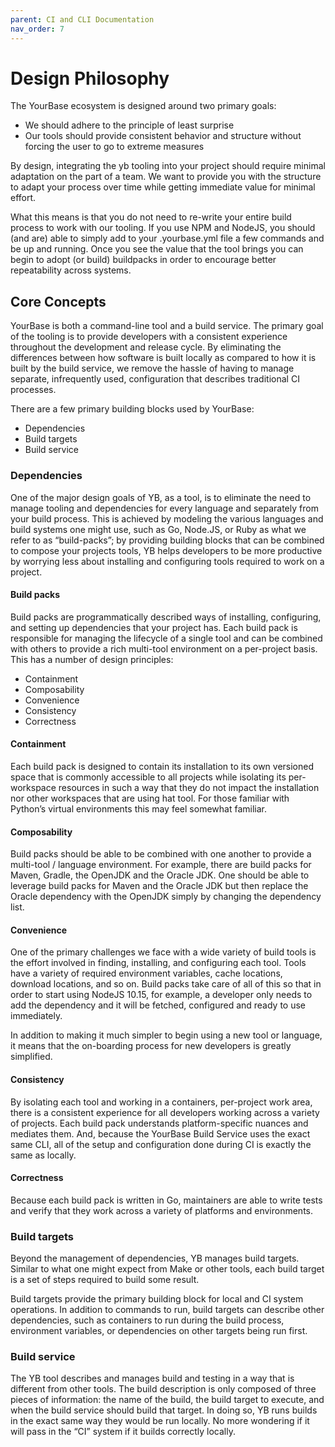 ```yaml
---
parent: CI and CLI Documentation
nav_order: 7
---
```


# Design Philosophy

The YourBase ecosystem is designed around two primary goals:

-  We should adhere to the principle of least surprise
-  Our tools should provide consistent behavior and structure without forcing the user to go to extreme measures

By design, integrating the yb tooling into your project should require
minimal adaptation on the part of a team. We want to provide you with the
structure to adapt your process over time while getting immediate value for
minimal effort.

What this means is that you do not need to re-write your entire build process
to work with our tooling. If you use NPM and NodeJS, you should (and are)
able to simply add to your .yourbase.yml file a few commands and be up and
running. Once you see the value that the tool brings you can begin to adopt
(or build) buildpacks in order to encourage better repeatability across
systems.

## Core Concepts

YourBase is both a command-line tool and a build service. The primary goal of
the tooling is to provide developers with a consistent experience throughout
the development and release cycle. By eliminating the differences between how
software is built locally as compared to how it is built by the build
service, we remove the hassle of having to manage separate, infrequently
used, configuration that describes traditional CI processes.

There are a few primary building blocks used by YourBase:

-  Dependencies
-  Build targets
-  Build service

### Dependencies

One of the major design goals of YB, as a tool, is to eliminate the need to
manage tooling and dependencies for every language and separately from your
build process. This is achieved by modeling the various languages and build
systems one might use, such as Go, Node.JS, or Ruby as what we refer to as
“build-packs”; by providing building blocks that can be combined to compose
your projects tools, YB helps developers to be more productive by worrying
less about installing and configuring tools required to work on a project.

#### Build packs

Build packs are programmatically described ways of installing, configuring,
and setting up dependencies that your project has. Each build pack is
responsible for managing the lifecycle of a single tool and can be combined
with others to provide a rich multi-tool environment on a per-project basis.
This has a number of design principles:

-  Containment
-  Composability
-  Convenience
-  Consistency
-  Correctness

#### Containment

Each build pack is designed to contain its installation to its own versioned
space that is commonly accessible to all projects while isolating its
per-workspace resources in such a way that they do not impact the
installation nor other workspaces that are using hat tool. For those familiar
with Python’s virtual environments this may feel somewhat familiar.

#### Composability

Build packs should be able to be combined with one another to provide a
multi-tool / language environment. For example, there are build packs for
Maven, Gradle, the OpenJDK and the Oracle JDK. One should be able to leverage
build packs for Maven and the Oracle JDK but then replace the Oracle
dependency with the OpenJDK simply by changing the dependency list.

#### Convenience

One of the primary challenges we face with a wide variety of build tools is
the effort involved in finding, installing, and configuring each tool. Tools
have a variety of required environment variables, cache locations, download
locations, and so on. Build packs take care of all of this so that in order
to start using NodeJS 10.15, for example, a developer only needs to add the
dependency and it will be fetched, configured and ready to use immediately.

In addition to making it much simpler to begin using a new tool or language,
it means that the on-boarding process for new developers is greatly
simplified.

#### Consistency

By isolating each tool and working in a containers, per-project work area,
there is a consistent experience for all developers working across a variety
of projects. Each build pack understands platform-specific nuances and
mediates them. And, because the YourBase Build Service uses the exact same
CLI, all of the setup and configuration done during CI is exactly the same as
locally.

#### Correctness

Because each build pack is written in Go, maintainers are able to write tests
and verify that they work across a variety of platforms and environments.

### Build targets

Beyond the management of dependencies, YB manages build targets. Similar to
what one might expect from Make or other tools, each build target is a set of
steps required to build some result.

Build targets provide the primary building block for local and CI system
operations. In addition to commands to run, build targets can describe other
dependencies, such as containers to run during the build process, environment
variables, or dependencies on other targets being run first.

### Build service

The YB tool describes and manages build and testing in a way that is
different from other tools. The build description is only composed of three
pieces of information: the name of the build, the build target to execute,
and when the build service should build that target. In doing so, YB runs
builds in the exact same way they would be run locally. No more wondering if
it will pass in the “CI” system if it builds correctly locally.
